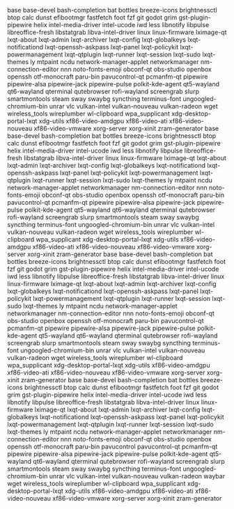 base
base-devel
bash-completion
bat
bottles
breeze-icons
brightnessctl
btop
calc
dunst
efibootmgr
fastfetch
foot
fzf
git
godot
grim
gst-plugin-pipewire
helix
intel-media-driver
intel-ucode
iwd
less
libnotify
libpulse
libreoffice-fresh
libstatgrab
libva-intel-driver
linux
linux-firmware
lximage-qt
lxqt-about
lxqt-admin
lxqt-archiver
lxqt-config
lxqt-globalkeys
lxqt-notificationd
lxqt-openssh-askpass
lxqt-panel
lxqt-policykit
lxqt-powermanagement
lxqt-qtplugin
lxqt-runner
lxqt-session
lxqt-sudo
lxqt-themes
ly
mtpaint
ncdu
network-manager-applet
networkmanager
nm-connection-editor
nnn
noto-fonts-emoji
obconf-qt
obs-studio
openbox
openssh
otf-monocraft
paru-bin
pavucontrol-qt
pcmanfm-qt
pipewire
pipewire-alsa
pipewire-jack
pipewire-pulse
polkit-kde-agent
qt5-wayland
qt6-wayland
qterminal
qutebrowser
rofi-wayland
screengrab
slurp
smartmontools
steam
sway
swaybg
syncthing
terminus-font
ungoogled-chromium-bin
unrar
vlc
vulkan-intel
vulkan-nouveau
vulkan-radeon
wget
wireless_tools
wireplumber
wl-clipboard
wpa_supplicant
xdg-desktop-portal-lxqt
xdg-utils
xf86-video-amdgpu
xf86-video-ati
xf86-video-nouveau
xf86-video-vmware
xorg-server
xorg-xinit
zram-generator
base
base-devel
bash-completion
bat
bottles
breeze-icons
brightnessctl
btop
calc
dunst
efibootmgr
fastfetch
foot
fzf
git
godot
grim
gst-plugin-pipewire
helix
intel-media-driver
intel-ucode
iwd
less
libnotify
libpulse
libreoffice-fresh
libstatgrab
libva-intel-driver
linux
linux-firmware
lximage-qt
lxqt-about
lxqt-admin
lxqt-archiver
lxqt-config
lxqt-globalkeys
lxqt-notificationd
lxqt-openssh-askpass
lxqt-panel
lxqt-policykit
lxqt-powermanagement
lxqt-qtplugin
lxqt-runner
lxqt-session
lxqt-sudo
lxqt-themes
ly
mtpaint
ncdu
network-manager-applet
networkmanager
nm-connection-editor
nnn
noto-fonts-emoji
obconf-qt
obs-studio
openbox
openssh
otf-monocraft
paru-bin
pavucontrol-qt
pcmanfm-qt
pipewire
pipewire-alsa
pipewire-jack
pipewire-pulse
polkit-kde-agent
qt5-wayland
qt6-wayland
qterminal
qutebrowser
rofi-wayland
screengrab
slurp
smartmontools
steam
sway
swaybg
syncthing
terminus-font
ungoogled-chromium-bin
unrar
vlc
vulkan-intel
vulkan-nouveau
vulkan-radeon
wget
wireless_tools
wireplumber
wl-clipboard
wpa_supplicant
xdg-desktop-portal-lxqt
xdg-utils
xf86-video-amdgpu
xf86-video-ati
xf86-video-nouveau
xf86-video-vmware
xorg-server
xorg-xinit
zram-generator
base
base-devel
bash-completion
bat
bottles
breeze-icons
brightnessctl
btop
calc
dunst
efibootmgr
fastfetch
foot
fzf
git
godot
grim
gst-plugin-pipewire
helix
intel-media-driver
intel-ucode
iwd
less
libnotify
libpulse
libreoffice-fresh
libstatgrab
libva-intel-driver
linux
linux-firmware
lximage-qt
lxqt-about
lxqt-admin
lxqt-archiver
lxqt-config
lxqt-globalkeys
lxqt-notificationd
lxqt-openssh-askpass
lxqt-panel
lxqt-policykit
lxqt-powermanagement
lxqt-qtplugin
lxqt-runner
lxqt-session
lxqt-sudo
lxqt-themes
ly
mtpaint
ncdu
network-manager-applet
networkmanager
nm-connection-editor
nnn
noto-fonts-emoji
obconf-qt
obs-studio
openbox
openssh
otf-monocraft
paru-bin
pavucontrol-qt
pcmanfm-qt
pipewire
pipewire-alsa
pipewire-jack
pipewire-pulse
polkit-kde-agent
qt5-wayland
qt6-wayland
qterminal
qutebrowser
rofi-wayland
screengrab
slurp
smartmontools
steam
sway
swaybg
syncthing
terminus-font
ungoogled-chromium-bin
unrar
vlc
vulkan-intel
vulkan-nouveau
vulkan-radeon
wget
wireless_tools
wireplumber
wl-clipboard
wpa_supplicant
xdg-desktop-portal-lxqt
xdg-utils
xf86-video-amdgpu
xf86-video-ati
xf86-video-nouveau
xf86-video-vmware
xorg-server
xorg-xinit
zram-generator
base
base-devel
bash-completion
bat
bottles
breeze-icons
brightnessctl
btop
calc
dunst
efibootmgr
fastfetch
foot
fzf
git
godot
grim
gst-plugin-pipewire
helix
intel-media-driver
intel-ucode
iwd
less
libnotify
libpulse
libreoffice-fresh
libstatgrab
libva-intel-driver
linux
linux-firmware
lximage-qt
lxqt-about
lxqt-admin
lxqt-archiver
lxqt-config
lxqt-globalkeys
lxqt-notificationd
lxqt-openssh-askpass
lxqt-panel
lxqt-policykit
lxqt-powermanagement
lxqt-qtplugin
lxqt-runner
lxqt-session
lxqt-sudo
lxqt-themes
ly
mtpaint
ncdu
network-manager-applet
networkmanager
nm-connection-editor
nnn
noto-fonts-emoji
obconf-qt
obs-studio
openbox
openssh
otf-monocraft
paru-bin
pavucontrol
pavucontrol-qt
pcmanfm-qt
pipewire
pipewire-alsa
pipewire-jack
pipewire-pulse
polkit-kde-agent
qt5-wayland
qt6-wayland
qterminal
qutebrowser
rofi-wayland
screengrab
slurp
smartmontools
steam
sway
swaybg
syncthing
terminus-font
ungoogled-chromium-bin
unrar
vlc
vulkan-intel
vulkan-nouveau
vulkan-radeon
waybar
wget
wireless_tools
wireplumber
wl-clipboard
wpa_supplicant
xdg-desktop-portal-lxqt
xdg-utils
xf86-video-amdgpu
xf86-video-ati
xf86-video-nouveau
xf86-video-vmware
xorg-server
xorg-xinit
zram-generator
